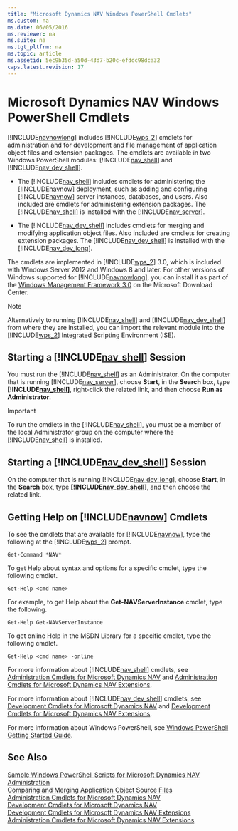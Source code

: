 ```yaml
---
title: "Microsoft Dynamics NAV Windows PowerShell Cmdlets"
ms.custom: na
ms.date: 06/05/2016
ms.reviewer: na
ms.suite: na
ms.tgt_pltfrm: na
ms.topic: article
ms.assetid: 5ec9b35d-a50d-43d7-b20c-efddc98dca32
caps.latest.revision: 17
---
```

# Microsoft Dynamics NAV Windows PowerShell Cmdlets
[!INCLUDE[navnowlong](../dynamics-nav/includes/navnowlong_md.md)] includes [!INCLUDE[wps_2](../dynamics-nav/includes/wps_2_md.md)] cmdlets for administration and for development and file management of application object files and extension packages. The cmdlets are available in two Windows PowerShell modules: [!INCLUDE[nav_shell](../dynamics-nav/includes/nav_shell_md.md)] and [!INCLUDE[nav_dev_shell](../dynamics-nav/includes/nav_dev_shell_md.md)].  
  
-   The [!INCLUDE[nav_shell](../dynamics-nav/includes/nav_shell_md.md)] includes cmdlets for administering the [!INCLUDE[navnow](../dynamics-nav/includes/navnow_md.md)] deployment, such as adding and configuring [!INCLUDE[navnow](../dynamics-nav/includes/navnow_md.md)] server instances, databases, and users. Also included are cmdlets for administering extension packages. The [!INCLUDE[nav_shell](../dynamics-nav/includes/nav_shell_md.md)] is installed with the [!INCLUDE[nav_server](../dynamics-nav/includes/nav_server_md.md)].  
  
-   The [!INCLUDE[nav_dev_shell](../dynamics-nav/includes/nav_dev_shell_md.md)] includes cmdlets for merging and modifying application object files. Also included are cmdlets for creating extension packages. The [!INCLUDE[nav_dev_shell](../dynamics-nav/includes/nav_dev_shell_md.md)] is installed with the [!INCLUDE[nav_dev_long](../dynamics-nav/includes/nav_dev_long_md.md)].  
  
 The cmdlets are implemented in [!INCLUDE[wps_2](../dynamics-nav/includes/wps_2_md.md)] 3.0, which is included with Windows Server 2012 and Windows 8 and later. For other versions of Windows supported for [!INCLUDE[navnowlong](../dynamics-nav/includes/navnowlong_md.md)], you can install it as part of the [Windows Management Framework 3.0](http://go.microsoft.com/fwlink/?LinkId=293806) on the Microsoft Download Center.  
  
> [!NOTE]  
>  Alternatively to running [!INCLUDE[nav_shell](../dynamics-nav/includes/nav_shell_md.md)] and [!INCLUDE[nav_dev_shell](../dynamics-nav/includes/nav_dev_shell_md.md)] from where they are installed, you can import the relevant module into the [!INCLUDE[wps_2](../dynamics-nav/includes/wps_2_md.md)] Integrated Scripting Environment \(ISE\).  
  
## Starting a [!INCLUDE[nav_shell](../dynamics-nav/includes/nav_shell_md.md)] Session  
 You must run the [!INCLUDE[nav_shell](../dynamics-nav/includes/nav_shell_md.md)] as an Administrator. On the computer that is running [!INCLUDE[nav_server](../dynamics-nav/includes/nav_server_md.md)], choose **Start**, in the **Search** box, type **[!INCLUDE[nav_shell](../dynamics-nav/includes/nav_shell_md.md)]**, right\-click the related link, and then choose **Run as Administrator**.  
  
> [!IMPORTANT]  
>  To run the cmdlets in the [!INCLUDE[nav_shell](../dynamics-nav/includes/nav_shell_md.md)], you must be a member of the local Administrator group on the computer where the [!INCLUDE[nav_shell](../dynamics-nav/includes/nav_shell_md.md)] is installed.  
  
## Starting a [!INCLUDE[nav_dev_shell](../dynamics-nav/includes/nav_dev_shell_md.md)] Session  
 On the computer that is running [!INCLUDE[nav_dev_long](../dynamics-nav/includes/nav_dev_long_md.md)], choose **Start**, in the **Search** box, type **[!INCLUDE[nav_dev_shell](../dynamics-nav/includes/nav_dev_shell_md.md)]**, and then choose the related link.  
  
## Getting Help on [!INCLUDE[navnow](../dynamics-nav/includes/navnow_md.md)] Cmdlets  
 To see the cmdlets that are available for [!INCLUDE[navnow](../dynamics-nav/includes/navnow_md.md)], type the following at the [!INCLUDE[wps_2](../dynamics-nav/includes/wps_2_md.md)] prompt.  
  
```  
Get-Command *NAV*  
```  
  
 To get Help about syntax and options for a specific cmdlet, type the following cmdlet.  
  
```  
Get-Help <cmd name>  
```  
  
 For example, to get Help about the **Get\-NAVServerInstance** cmdlet, type the following.  
  
```  
Get-Help Get-NAVServerInstance  
```  
  
 To get online Help in the MSDN Library for a specific cmdlet, type the following cmdlet.  
  
```  
Get-Help <cmd name> -online  
```  
  
 For more information about [!INCLUDE[nav_shell](../dynamics-nav/includes/nav_shell_md.md)] cmdlets, see [Administration Cmdlets for Microsoft Dynamics NAV](http://go.microsoft.com/fwlink/?LinkID=510539) and [Administration Cmdlets for Microsoft Dynamics NAV Extensions](http://go.microsoft.com/fwlink/?LinkID=626874).  
  
 For more information about [!INCLUDE[nav_dev_shell](../dynamics-nav/includes/nav_dev_shell_md.md)] cmdlets, see [Development Cmdlets for Microsoft Dynamics NAV](http://go.microsoft.com/fwlink/?LinkId=510540) and [Development Cmdlets for Microsoft Dynamics NAV Extensions](http://go.microsoft.com/fwlink/?LinkID=626875).  
  
 For more information about Windows PowerShell, see [Windows PowerShell Getting Started Guide](http://go.microsoft.com/fwlink/?LinkID=252252).  
  
## See Also  
 [Sample Windows PowerShell Scripts for Microsoft Dynamics NAV](../dynamics-nav/Sample-Windows-PowerShell-Scripts-for-Microsoft-Dynamics-NAV.md)   
 [Administration](../dynamics-nav/Administration.md)   
 [Comparing and Merging Application Object Source Files](../dynamics-nav/Comparing-and-Merging-Application-Object-Source-Files.md)   
 [Administration Cmdlets for Microsoft Dynamics NAV](http://go.microsoft.com/fwlink/?LinkID=510539)   
 [Development Cmdlets for Microsoft Dynamics NAV](http://go.microsoft.com/fwlink/?LinkID=510540)   
 [Development Cmdlets for Microsoft Dynamics NAV Extensions](http://go.microsoft.com/fwlink/?LinkID=626875)   
 [Administration Cmdlets for Microsoft Dynamics NAV Extensions](http://go.microsoft.com/fwlink/?LinkID=626874)